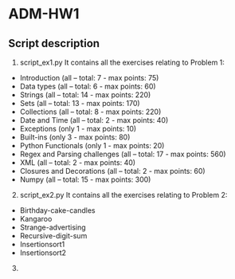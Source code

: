 # ADM-HW1

## Script description
1. script_ex1.py
It contains all the exercises relating to Problem 1:

* Introduction (all – total: 7 - max points: 75)
* Data types (all – total: 6 - max points: 60)
* Strings (all – total: 14 - max points: 220)
* Sets (all – total: 13 - max points: 170)
* Collections (all – total: 8 - max points: 220)
* Date and Time (all – total: 2 - max points: 40)
* Exceptions (only 1 - max points: 10)
* Built-ins (only 3 - max points: 80)
* Python Functionals (only 1 - max points: 20)
* Regex and Parsing challenges (all – total: 17 - max points: 560)
* XML (all – total: 2 - max points: 40)
* Closures and Decorations (all – total: 2 - max points: 60)
* Numpy (all – total: 15 - max points: 300)

2. script_ex2.py
It contains all the exercises relating to Problem 2:

* Birthday-cake-candles
* Kangaroo
* Strange-advertising
* Recursive-digit-sum
* Insertionsort1
* Insertionsort2

3.
